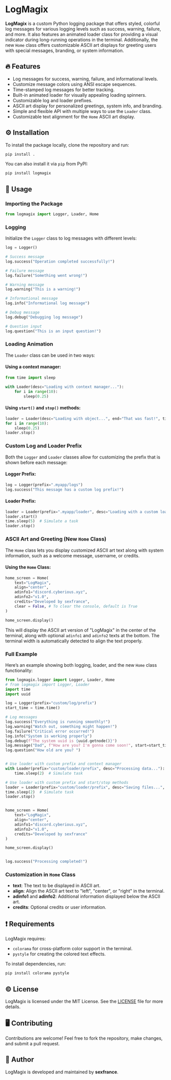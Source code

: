 # LogMagix

**LogMagix** is a custom Python logging package that offers styled, colorful log messages for various logging levels such as success, warning, failure, and more. It also features an animated loader class for providing a visual indicator during long-running operations in the terminal. Additionally, the new `Home` class offers customizable ASCII art displays for greeting users with special messages, branding, or system information.

## 🔥 Features

- Log messages for success, warning, failure, and informational levels.
- Customize message colors using ANSI escape sequences.
- Time-stamped log messages for better tracking.
- Built-in animated loader for visually appealing loading spinners.
- Customizable log and loader prefixes.
- ASCII art display for personalized greetings, system info, and branding.
- Simple and flexible API with multiple ways to use the `Loader` class.
- Customizable text alignment for the `Home` ASCII art display.

## ⚙️ Installation

To install the package locally, clone the repository and run:

```bash
pip install .
```

You can also install it via `pip` from PyPI:

```bash
pip install logmagix
```

## 🔧 Usage

### Importing the Package

```python
from logmagix import Logger, Loader, Home
```

### Logging

Initialize the `Logger` class to log messages with different levels:

```python
log = Logger()

# Success message
log.success("Operation completed successfully!")

# Failure message
log.failure("Something went wrong!")

# Warning message
log.warning("This is a warning!")

# Informational message
log.info("Informational log message")

# Debug message
log.debug("Debugging log message")

# Question input
log.question("This is an input question!")
```

### Loading Animation

The `Loader` class can be used in two ways:

#### Using a context manager:

```python
from time import sleep

with Loader(desc="Loading with context manager..."):
    for i in range(10):
        sleep(0.25)
```

#### Using `start()` and `stop()` methods:

```python
loader = Loader(desc="Loading with object...", end="That was fast!", timeout=0.05).start()
for i in range(10):
    sleep(0.25)
loader.stop()
```

### Custom Log and Loader Prefix

Both the `Logger` and `Loader` classes allow for customizing the prefix that is shown before each message:

#### Logger Prefix:

```python
log = Logger(prefix=".myapp/logs")
log.success("This message has a custom log prefix!")
```

#### Loader Prefix:

```python
loader = Loader(prefix=".myapp/loader", desc="Loading with a custom loader prefix...")
loader.start()
time.sleep(5)  # Simulate a task
loader.stop()
```

### ASCII Art and Greeting (New `Home` Class)

The `Home` class lets you display customized ASCII art text along with system information, such as a welcome message, username, or credits.

#### Using the `Home` Class:

```python
home_screen = Home(
    text="LogMagix",
    align="center",
    adinfo1="discord.cyberious.xyz",
    adinfo2="v1.0",
    credits="Developed by sexfrance",
    clear = False, # To clear the console, default is True
)

home_screen.display()
```

This will display the ASCII art version of "LogMagix" in the center of the terminal, along with optional `adinfo1` and `adinfo2` texts at the bottom. The terminal width is automatically detected to align the text properly.

### Full Example

Here’s an example showing both logging, loader, and the new `Home` class functionality:

```python
from logmagix.logger import Logger, Loader, Home
# from logmagix import Logger, Loader
import time
import uuid

log = Logger(prefix="custom/log/prefix")
start_time = time.time()

# Log messages
log.success("Everything is running smoothly!")
log.warning("Watch out, something might happen!")
log.failure("Critical error occurred!")
log.info("System is working properly")
log.debug(f"The system uuid is {uuid.getnode()}")
log.message("Dad", f"How are you? I'm gonna come soon!", start=start_time, end=time.time())
log.question("How old are you? ")


# Use loader with custom prefix and context manager
with Loader(prefix="custom/loader/prefix", desc="Processing data..."):
    time.sleep(2)  # Simulate task

# Use loader with custom prefix and start/stop methods
loader = Loader(prefix="custom/loader/prefix", desc="Saving files...", end="Done !", timeout=0.05).start()
time.sleep(2)  # Simulate task
loader.stop()


home_screen = Home(
    text="LogMagix",
    align="center",
    adinfo1="discord.cyberious.xyz",
    adinfo2="v1.0",
    credits="Developed by sexfrance"
)

home_screen.display()


log.success("Processing completed!")
```

### Customization in `Home` Class

- **text**: The text to be displayed in ASCII art.
- **align**: Align the ASCII art text to "left", "center", or "right" in the terminal.
- **adinfo1** and **adinfo2**: Additional information displayed below the ASCII art.
- **credits**: Optional credits or user information.

## ❗ Requirements

LogMagix requires:

- `colorama` for cross-platform color support in the terminal.
- `pystyle` for creating the colored text effects.

To install dependencies, run:

```bash
pip install colorama pystyle
```

## ©️ License

LogMagix is licensed under the MIT License. See the [LICENSE](LICENSE) file for more details.

## 🖥️ Contributing

Contributions are welcome! Feel free to fork the repository, make changes, and submit a pull request.

## 👤 Author

LogMagix is developed and maintained by **sexfrance**.
